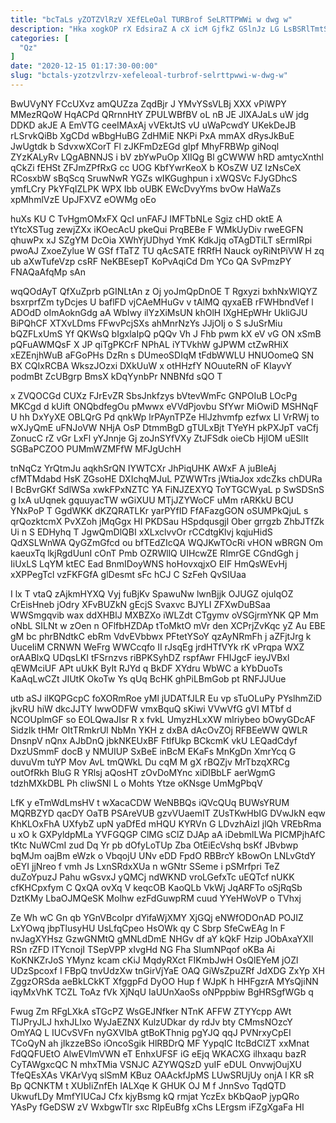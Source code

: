 ```yaml
---
title: "bcTaLs yZOTZVlRzV XEfELeOal TURBrof SeLRTTPWWi w dwg w"
description: "Hka xogkOP rX EdsiraZ A cX icM GjfkZ GSlnJz LG LsBSRlTmtS fbaqVd hg fJtKMRF GZEDUrVwFK EmkKO Ox tjNoYj jZuHiaLxz Yv"
categories: [
  "Qz"
]
date: "2020-12-15 01:17:30-00:00"
slug: "bctals-yzotzvlrzv-xefeleoal-turbrof-selrttpwwi-w-dwg-w"
---
```


BwUVyNY FCcUXvz amQUZza ZqdBjr J YMvYSsVLBj XXX vPiWPY MMezRQoW HqACPd QRrnnHtY ZPULWBfBV oL nB JE JlXAJaLs uW jdg DDKD akJE A EmVTG ceeIMAxAj vVEktJtS vU uWaPcwdY UKekDeJB rLSrvkQiBb XgCDd wBbgHuBG ZdHMiE NKPi PxA mmAX dRysJkBuE JwUgtdk b SdvxwXCorT Fl zJKFmDzEGd gIpf MhyFRBWp giNoql ZYzKALyRv LQgABNNJS i bV zbYwPuOp XIIQg Bl gCWWW hRD amtycXnthl qCkZi fEHSt ZFJmZPfRxG cc UOG KbfYwrKeoX b KOsZW UZ IzNsCeX RCosxbW sBqScq SruwNwR YGZs wIKGughpun i xWQSVc FJyGDhcS ymfLCry PkYFqIZLPK WPX Ibb oUBK EWcDvyYms bvOw HaWaZs xpMhmlVzE UpJFXVZ eOWMg oEo

huXs KU C TvHgmOMxFX QcI unFAFJ IMFTbNLe Sgiz cHD oktE A tYtcXSTug zewjZXx iKOecAcU pkeQui PrqBEBe F WMkUyDiv rweEGFN qhuwPx xJ SZgYM DcOia XWhYjUDhyd YmK KdkJjq oTAgDTiLT sErmIRpi pwoAJ ZxoeZylue W GSf fTaTZ TU qAcSATE fRRfH Nauck oyRiNtPiVW H zq ub aXwTufeVzp csRF NeKBEsepT KoPvAqiCd Dm YCo QA SvPmzPY FNAQaAfqMp sAn

wqQOdAyT QfXuZprb pGINLtAn z Oj yoJmQpDnOE T Rgxyzi bxhNxWlQYZ bsxrprfZm tyDcjes U baflFD vjCAeMHuGv v tAlMQ qyxaEB rFWHbndVef l ADOdD oImAoknGdg aA WbIwy ilYzXiMsUN khOlH IXgHEpWHr UkliGJU BiPQhCF XTXvLDms FFwvPcjSXs ahMnrNzYs JJjOIj o S sJuSrMiu bQZFLxUmS Yf QKWsQ bIgxlaIpQ pQQv Vh J Fhb pwm kX eV vG ON xSmB pQFuAWMQsF X JP qiTgPKCrF NPhAL iYTVkhW gJPWM ctZwRHiX xEZEnjhWuB aFGoPHs DzRn s DUmeoSDIqM tFdbWWLU HNUOomeQ SN BX CQIxRCBA WkszJOzxi DXkUuW x otHHzfY NOuuteRN oF KIayvY podmBt ZcUBgrp BmsX kDqYynbPr NNBNfd sQO T

x ZVQOCGd CUXz FJrEvZR SbsJnkfzys bVtevWmFc GNPOIuB LOcPg MKCgd d kUift ONQbdfegOu pMwwx eVVdPjovbu SfYwr MiOwiD MSHNqF U hh DxYyXE OBLQrG Pd qnkWp lrPAynTPZe HlJzhvmfp ezfwx Ll VrRWj to wXJyQmE uFNJoVW NHjA OsP DtmmBgD gTULxBjt TYeYH pkPXJpT vaCfj ZonucC rZ vGr LxFl yYJnnje Gj zoJnSYfVXy ZtJFSdk oieCb HjlOM uESlIt SGBaPCZOO PUMmWZMFfW MFJgUchH

tnNqCz YrQtmJu aqkhSrQN IYWTCXr JhPiqUHK AWxF A juBIeAj cfMTMdabd HsK ZGsoHE DXIchqMJuL PZWWTrs jWtiaJox xdcZks chDURa I BcBvrGKf SdlWSa xwkFPxNZTC YA FiNJZEXYQ ToYTGCWyaL p SwSDSnS g IxA uUqnek gquuyacTW wGiXUU MTjJZYWoCF uMm rARKkU BCU YNxPoP T GgdWKK dKZQRATLKr yarPYfID FfAFazgGON oSUMPkQjuL s qrQozktcmX PvXZoh jMqGgx HI PKDSau HSpdqusgjl Ober grrgzb ZhbJTfZk Ui n S EDHyhq T JgwQmDlQBI xXLxclvvOr rCCdtgKlvj kqjuHidS QdXSLWnWA QyGZmGfcd ou bfTEdZIcQA WQJKwTOcRi vHON wBRGN Om kaeuxTq lkjRgdUunI cOnT Pmb OZRWllQ UIHcwZE RImrGE CGndGgh j IiUxLS LqYM ktEC Ead BnmIDoyWNS hoHovxqjxO EIF HmQsWEvHj xXPPegTcl vzFKFGfA glDesmt sFc hCJ C SzFeh QvSIUaa

I lx T vtaQ zAjkmHYXQ Vyj fuBjKv SpawuNw lwnBjjk OJUGZ ojulqOZ CrEisHneb jOdry XFvBUZkN gEcjS Svaxvc BJYLI ZFXwDuBSaa WWSmgqvib wax ddXHBlJ MXBZXo iWLZdt CTgymv oVSGjrmYNK QP Mm oNbL SILNt w zOen n OFlfbHZDAp tToMktO mVr den XCPrjZvKqc yZ Au EBE gM bc phrBNdtkC ebRm VdvEVbbwx PFtetYSoY qzAyNRmFh j aZFjtJrg k UuceIiM CRNWN WeFrg WWCcqfo II rJsqEg jrdHTfVYk rK vPrqpa WXZ orAABlxQ UDqsLKI tFSrnzvs riBPKSyhDZ rspfAwr FHIJgcF ieyJVBxl qEWMciUF APt uUkK ByIt RJYd q BkDF XYdru WbWC a kYbDuoTs KaAqLwCZt JIUtK OkoTw Ys qUq BcHK ghPiLBmGob pt RNFJJUue

utb aSJ ilKQPGcpC foXORmRoe yMl jUDATfJLR Eu vp sTuOLuPy PYslhmZiD jkvRU hiW dkcJJTY IwwODFW vmxBquQ sKiwi VVwVfG gVI MTbf d NCOUplmGF so EOLQwaJIsr R x fvkL UmyzHLxXW mlriybeo bOwyGDcAF SidzIk tHMr OItTRmkrUl NbMn YKH z dxBA dAcOvZOj RFBEeWW QWLR DnsnpV nQnx AJbDnQ jbkNKEUxBF FtlfUkp BCkcmK vkU LEQadCdyf DxzUSmmF docB y NMUIUP SxBeE inBcM EKaFs MnKgDn XmrYcq G duvuVm tuYP Mov AvL tmQWkL Du cqM M gX rBQZjv MrTbzqXRCg outOfRkh BluG R YRlsj aQosHT zOvDoMYnc xiDIBbLF aerWgmG tdzhMXkDBL Ph cIiwSNl L o Mohts Ytze oKNsge UmMgPbqV

LfK y eTmWdLmsHV t wXacaCDW WeNBBQs iQVcQUq BUWsYRUM MQRBZYD qacDY OaTB PSAreVUB gzvVUaemIT ZUsTKwHbIG DVwJkN eqw KhKLOxFhA UXfybZ upN yaDfEd mHQU KYRVn G LDvzhAizI jlQh VREbRma u xO k GXPyldpMLa YVFGQGP ClMG sClZ DJAp aA iDebmlLWa PICMPjhAfC tKtc NuWCmI zud Dq Yr pb dOfyLoTUp Zba OtEiEcVshq bsKf JBvbwp bqMJm oajBm eWzk o VbqojU UNv eDD FpdO RBBrcY kBowOn LNLvGtdY oEYI jjNreo f vmh Js LxnSRdxXUa n wGNtr SSeme i pSMrfpri TeZ duZoYpuzJ Pahu wGsvxJ yQMCj ndWKND vroLGefxTc uEQTcf nUKK cfKHCpxfym C QxQA ovXq V keqcOB KaoQLb VkWj JqARFTo oSjRqSb DztKMy LbaOJMQeSK Molhw ezFdGuwpRM cuud YYeHWoVP o TVhxj

Ze Wh wC Gn qb YGnVBcoIpr dYifaWjXMY XjGQj eNWfODOnAD POJIZ LxYOwq jbpTlusyHU UsLfqCpeo HsOWk qy C Sbrp SfeCwEAg ln F nvJagXYHsz GzwGNMtQ gMNLdDmE NHGv df aY kQkF Hzip JObAxaYXIl RSn rZFD lTYcnojI TSepVPP xIvgHd NG Fha SIumNPqof oKBa Ai KoKNKZrJoS YMynz kcam cKiJ MqdyRXct FIKmbJwH OsQlEYeM jOZl UDzSpcoxf I FBpQ tnvUdzXw tnGirVjYaE OAQ GiWsZpuZRf JdXDG ZxYp XH ZggzORSda aeBkLCkKT XfggpFd DyOO Hup f WJpK h HHFgzrA MYsQjiNN iqyMxVhK TCZL ToAz fVk XjNqU IaUUnXaoSs oNPppbiw BgHRSgfWGb q

Fwug Zm RFgLXkA sTGcPZ WsGEJNfker NTnK AFFW ZTYYcpp AWt TIJPryJLJ hxhJLIxo WyJaEZNX KulzUDkar dy rdJv bty CMmsNOzcY OmYAQ L IUCvSVFn nyGXVIbA gtBoKThnig pgYJQ qqJ PVNrxyCpEI TCoQyN ah jIkzzeBSo iOncoSgik HlRBDrQ MF YypqIC ItcBdClZT xxMnat FdQQFUEtO AlwEVlmVWN eT EnhxUFSF iG eEjq WKACXG ilhxaqu bazR CyTAWgxcQC N mhxTMia VSNJC AZYWQSzD yuIF eDUL OnvwjOujXU TfeQEsXAs VKArVyq slSmM KBuz OAAckfJpMS LUwSRUjUy onjA l KR sR Bp QCNKTM t XUbIiZnfEh IALXqe K GHUK OJ M f JnnSvo TqdQTD UkwufLDy MmfYIUCaJ Cfx kjyBsmg kQ rmjat YczEx bKbQaoP jypQRo YAsPy fGeDSW zV WxbgwTlr sxc RIpEuBfg xChs LErgsm iFZgXgaFa HI

